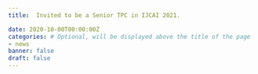 ```yaml
---
title:  Invited to be a Senior TPC in IJCAI 2021.

date: 2020-10-00T00:00:00Z
categories: # Optional, will be displayed above the title of the page
- news
banner: false
draft: false
---
```

